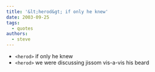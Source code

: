 ```yaml
---
title: '&lt;herod&gt; if only he knew'
date: 2003-09-25
tags:
  - quotes
authors:
  - steve
---
```


- `<herod>` if only he knew
- `<herod>` we were discussing jissom vis-a-vis his beard
